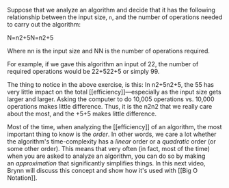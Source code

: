 Suppose that we analyze an algorithm and decide that it has the following relationship between the input size, `n`, and the number of operations needed to carry out the algorithm:

N=n2+5N=n2+5

Where nn is the input size and NN is the number of operations required.

For example, if we gave this algorithm an input of 22, the number of required operations would be 22+522+5 or simply 99.

The thing to notice in the above exercise, is this: In n2+5n2+5, the 55 has very little impact on the total [[efficiency]]—especially as the input size gets larger and larger. Asking the computer to do 10,005 operations vs. 10,000 operations makes little difference. Thus, it is the n2n2 that we really care about the most, and the +5+5 makes little difference.

Most of the time, when analyzing the [[efficiency]] of an algorithm, the most important thing to know is the _order_. In other words, we care a lot whether the algorithm's time-complexity has a _linear_ order or a _quadratic_ order (or some other order). This means that very often (in fact, most of the time) when you are asked to analyze an algorithm, you can do so by making an _approximation_ that significantly simplifies things. In this next video, Brynn will discuss this concept and show how it's used with [[Big O Notation]].